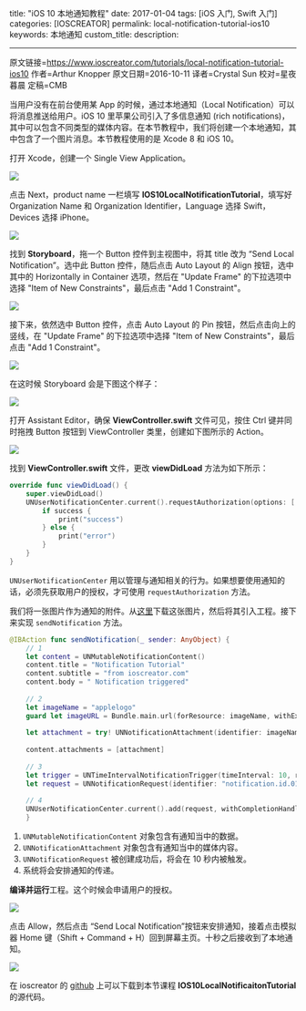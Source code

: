 title: "iOS 10 本地通知教程"
date: 2017-01-04
tags: [iOS 入门, Swift 入门]
categories: [IOSCREATOR]
permalink: local-notification-tutorial-ios10
keywords: 本地通知
custom_title: 
description: 

---
原文链接=https://www.ioscreator.com/tutorials/local-notification-tutorial-ios10
作者=Arthur Knopper
原文日期=2016-10-11
译者=Crystal Sun
校对=星夜暮晨
定稿=CMB

<!--此处开始正文-->

当用户没有在前台使用某 App 的时候，通过本地通知（Local Notification）可以将消息推送给用户。iOS 10 里苹果公司引入了多信息通知 (rich notifications)，其中可以包含不同类型的媒体内容。在本节教程中，我们将创建一个本地通知，其中包含了一个图片消息。本节教程使用的是 Xcode 8 和 iOS 10。

<!--more-->

打开 Xcode，创建一个 Single View Application。

![](/img/articles/local-notification-tutorial-ios10/format=750w1500172091.55)

点击 Next，product name 一栏填写 **IOS10LocalNotificationTutorial**，填写好 Organization Name 和 Organization Identifier，Language 选择 Swift，Devices 选择 iPhone。

![](/img/articles/local-notification-tutorial-ios10/format=750w1500172092.76)

找到 **Storyboard**，拖一个 Button 控件到主视图中，将其 title 改为 “Send Local Notification”。选中此 Button 控件，随后点击 Auto Layout 的 Align 按钮，选中其中的 Horizontally in Container 选项，然后在 "Update Frame" 的下拉选项中选择 "Item of New Constraints"，最后点击 "Add 1 Constraint"。

![](/img/articles/local-notification-tutorial-ios10/format=300w1500172093.68)

接下来，依然选中 Button 控件，点击 Auto Layout 的 Pin 按钮，然后点击向上的竖线，在 "Update Frame" 的下拉选项中选择 "Item of New Constraints"，最后点击 "Add 1 Constraint"。

![](/img/articles/local-notification-tutorial-ios10/format=300w1500172094.22)

在这时候 Storyboard 会是下图这个样子：

![](/img/articles/local-notification-tutorial-ios10/format=500w1500172096.79)

打开 Assistant Editor，确保 **ViewController.swift** 文件可见，按住 Ctrl 键并同时拖拽 Button 按钮到 ViewController 类里，创建如下图所示的 Action。

![](/img/articles/local-notification-tutorial-ios10/format=300w1500172097.26) 

找到 **ViewController.swift** 文件，更改 **viewDidLoad** 方法为如下所示：

```swift
override func viewDidLoad() {
    super.viewDidLoad()  
    UNUserNotificationCenter.current().requestAuthorization(options: [.alert]) { (success, error) in
        if success {
            print("success")
        } else {
            print("error")
        }
    }
}
```
`UNUserNotificationCenter` 用以管理与通知相关的行为。如果想要使用通知的话，必须先获取用户的授权，才可使用 `requestAuthorization` 方法。

我们将一张图片作为通知的附件。从[这里](https://www.ioscreator.com/s/applelogo-flg3.png)下载这张图片，然后将其引入工程。接下来实现 `sendNotification` 方法。

```swift
@IBAction func sendNotification(_ sender: AnyObject) {
    // 1
    let content = UNMutableNotificationContent()
    content.title = "Notification Tutorial"
    content.subtitle = "from ioscreator.com"
    content.body = " Notification triggered"
    
    // 2
    let imageName = "applelogo"
    guard let imageURL = Bundle.main.url(forResource: imageName, withExtension: "png") else { return }
        
    let attachment = try! UNNotificationAttachment(identifier: imageName, url: imageURL, options: .none)
        
    content.attachments = [attachment]
    
    // 3
    let trigger = UNTimeIntervalNotificationTrigger(timeInterval: 10, repeats: false)
    let request = UNNotificationRequest(identifier: "notification.id.01", content: content, trigger: trigger)
    
    // 4  
    UNUserNotificationCenter.current().add(request, withCompletionHandler: nil)
    }
```

1. `UNMutableNotificationContent` 对象包含有通知当中的数据。
2. `UNNotificationAttachment` 对象包含有通知当中的媒体内容。
3. `UNNotificationRequest` 被创建成功后，将会在 10 秒内被触发。
4. 系统将会安排通知的传递。

**编译并运行**工程。这个时候会申请用户的授权。

![](/img/articles/local-notification-tutorial-ios10/format=500w1500172098.67)

点击 Allow，然后点击 “Send Local Notification”按钮来安排通知，接着点击模拟器 Home 键（Shift + Command + H）回到屏幕主页。十秒之后接收到了本地通知。

![](/img/articles/local-notification-tutorial-ios10/format=500w1500172099.96)

在 ioscreator 的 [github](https://github.com/ioscreator/ioscreator) 上可以下载到本节课程 **IOS10LocalNotificaitonTutorial** 的源代码。